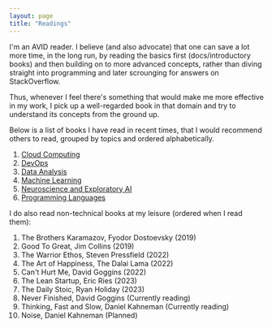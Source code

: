 ```yaml
---
layout: page
title: "Readings"
---
```


I'm an AVID reader. I believe (and also advocate) that one can save a lot more time, in the long run, by reading the basics first (docs/introductory books) and then building on to more advanced concepts, rather than diving straight into programming and later scrounging for answers on StackOverflow.

Thus, whenever I feel there's something that would make me more effective in my work, I pick up a well-regarded book in that domain and try to understand its concepts from the ground up.

Below is a list of books I have read in recent times, that I would recommend others to read, grouped by topics and ordered alphabetically.

1. [Cloud Computing](cloud.md)
2. [DevOps](devops.md)
3. [Data Analysis](bd.md)
4. [Machine Learning](ml.md)
5. [Neuroscience and Exploratory AI](nea.md)
6. [Programming Languages](pl.md)

I do also read non-technical books at my leisure (ordered when I read them):

1. The Brothers Karamazov, Fyodor Dostoevsky (2019)
2. Good To Great, Jim Collins (2019)
3. The Warrior Ethos, Steven Pressfield (2022)
4. The Art of Happiness, The Dalai Lama (2022)
5. Can't Hurt Me, David Goggins (2022)
6. The Lean Startup, Eric Ries (2023)
7. The Daily Stoic, Ryan Holiday (2023)
8. Never Finished, David Goggins (Currently reading)
9. Thinking, Fast and Slow, Daniel Kahneman (Currently reading)
10. Noise, Daniel Kahneman (Planned)

